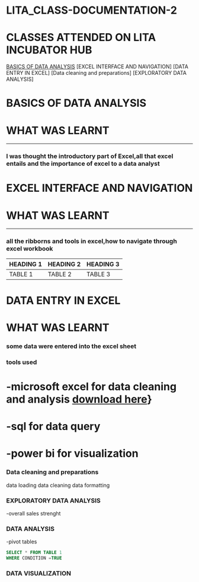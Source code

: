  # LITA_CLASS-DOCUMENTATION-2

# CLASSES ATTENDED ON LITA INCUBATOR HUB

[BASICS OF DATA ANALYSIS](#project-overview)
[EXCEL INTERFACE AND NAVIGATION]
[DATA ENTRY IN EXCEL]
[Data cleaning and preparations]
[EXPLORATORY DATA ANALYSIS]


# BASICS OF DATA ANALYSIS
# WHAT WAS LEARNT
---

### I was thought the introductory part of Excel,all that excel entails and the importance of excel to a data analyst

# EXCEL INTERFACE AND NAVIGATION
# WHAT WAS LEARNT 
---

### all the ribborns and tools in excel,how to navigate through excel workbook

|HEADING 1|HEADING 2|HEADING 3|
|---------|---------|---------|
|TABLE 1 |TABLE 2|TABLE 3|

# DATA ENTRY IN EXCEL
# WHAT WAS LEARNT

### some data were entered into the excel sheet

### tools used

 # -microsoft excel for data cleaning and analysis [download here](http:/www.microsoft.com)}
# -sql for data query 
# -power bi for visualization

### Data cleaning and preparations
data loading 
 data cleaning
 data formatting

 ### EXPLORATORY DATA ANALYSIS

 -overall sales strenght

 ### DATA ANALYSIS

 -pivot tables

 ~~~SQL
SELECT * FROM TABLE 1
WHERE CONDITION =TRUE
~~~

### DATA VISUALIZATION

